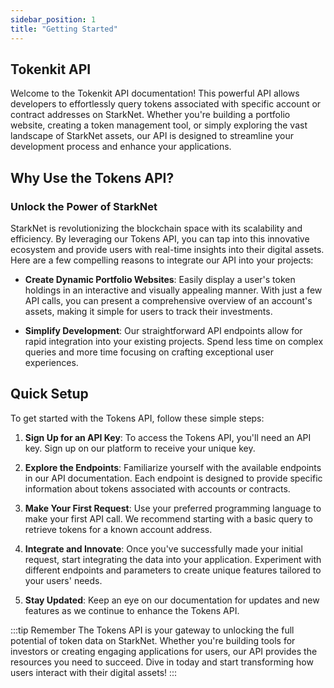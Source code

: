 ```yaml
---
sidebar_position: 1
title: "Getting Started"
---
```


## Tokenkit API

Welcome to the Tokenkit API documentation! This powerful API allows developers to effortlessly query tokens associated with specific account or contract addresses on StarkNet. Whether you're building a portfolio website, creating a token management tool, or simply exploring the vast landscape of StarkNet assets, our API is designed to streamline your development process and enhance your applications.

## Why Use the Tokens API?

### Unlock the Power of StarkNet

StarkNet is revolutionizing the blockchain space with its scalability and efficiency. By leveraging our Tokens API, you can tap into this innovative ecosystem and provide users with real-time insights into their digital assets. Here are a few compelling reasons to integrate our API into your projects:

- **Create Dynamic Portfolio Websites**: Easily display a user's token holdings in an interactive and visually appealing manner. With just a few API calls, you can present a comprehensive overview of an account's assets, making it simple for users to track their investments.

<!-- - **Understand Token Holdings**: Quickly retrieve information about which tokens are held by a specific account or contract address. This is invaluable for developers looking to analyze asset distribution, monitor liquidity, or provide personalized recommendations.

- **Enhance User Experience**: By integrating token data into your applications, you can offer users a richer experience. Imagine a dashboard that not only shows balances but also provides insights into token performance, historical trends, and potential opportunities. -->

- **Simplify Development**: Our straightforward API endpoints allow for rapid integration into your existing projects. Spend less time on complex queries and more time focusing on crafting exceptional user experiences.

## Quick Setup

To get started with the Tokens API, follow these simple steps:

1. **Sign Up for an API Key**: To access the Tokens API, you'll need an API key. Sign up on our platform to receive your unique key.

2. **Explore the Endpoints**: Familiarize yourself with the available endpoints in our API documentation. Each endpoint is designed to provide specific information about tokens associated with accounts or contracts.

3. **Make Your First Request**: Use your preferred programming language to make your first API call. We recommend starting with a basic query to retrieve tokens for a known account address.

4. **Integrate and Innovate**: Once you've successfully made your initial request, start integrating the data into your application. Experiment with different endpoints and parameters to create unique features tailored to your users' needs.

5. **Stay Updated**: Keep an eye on our documentation for updates and new features as we continue to enhance the Tokens API.


:::tip Remember
The Tokens API is your gateway to unlocking the full potential of token data on StarkNet. Whether you're building tools for investors or creating engaging applications for users, our API provides the resources you need to succeed. Dive in today and start transforming how users interact with their digital assets!
:::